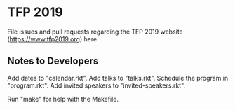 # TFP 2019

File issues and pull requests regarding the TFP 2019 website (https://www.tfp2019.org) here.

## Notes to Developers
Add dates to "calendar.rkt".
Add talks to "talks.rkt".
Schedule the program in "program.rkt".
Add invited speakers to "invited-speakers.rkt".

Run "make" for help with the Makefile.
